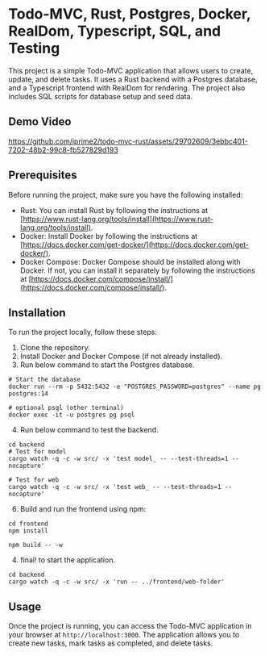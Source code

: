 # Todo-MVC, Rust, Postgres, Docker, RealDom, Typescript, SQL, and Testing
This project is a simple Todo-MVC application that allows users to create, update, and delete tasks. It uses a Rust backend with a Postgres database, and a Typescript frontend with RealDom for rendering. The project also includes SQL scripts for database setup and seed data.

## Demo Video

https://github.com/iprime2/todo-mvc-rust/assets/29702609/3ebbc401-7202-48b2-99c8-fb527829d193

## Prerequisites

Before running the project, make sure you have the following installed:

- Rust: You can install Rust by following the instructions at [https://www.rust-lang.org/tools/install](https://www.rust-lang.org/tools/install).
- Docker: Install Docker by following the instructions at [https://docs.docker.com/get-docker/](https://docs.docker.com/get-docker/).
- Docker Compose: Docker Compose should be installed along with Docker. If not, you can install it separately by following the instructions at [https://docs.docker.com/compose/install/](https://docs.docker.com/compose/install/).

## Installation

To run the project locally, follow these steps:

1. Clone the repository.
2. Install Docker and Docker Compose (if not already installed).
3. Run below command to start the Postgres database.
  ```
  # Start the database
  docker run --rm -p 5432:5432 -e "POSTGRES_PASSWORD=postgres" --name pg postgres:14

  # optional psql (other terminal) 
  docker exec -it -u postgres pg psql
  ```
4. Run below command to test the backend.
  ```
  cd backend
  # Test for model
  cargo watch -q -c -w src/ -x 'test model_ -- --test-threads=1 --nocapture'

  # Test for web
  cargo watch -q -c -w src/ -x 'test web_ -- --test-threads=1 --nocapture'
  ```
6. Build and run the frontend using npm:
  ```
  cd frontend
  npm install

  npm build -- -w
  ```
4. final! to start the application.
  ```
  cd backend
  cargo watch -q -c -w src/ -x 'run -- ../frontend/web-folder'
  ```

## Usage

Once the project is running, you can access the Todo-MVC application in your browser at `http://localhost:3000`. The application allows you to create new tasks, mark tasks as completed, and delete tasks.
